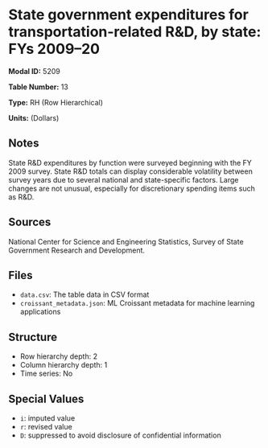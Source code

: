 # State government expenditures for transportation-related R&D, by state: FYs 2009&#8211;20

**Modal ID:** 5209

**Table Number:** 13

**Type:** RH (Row Hierarchical)

**Units:** (Dollars)

## Notes

State R&D expenditures by function were surveyed beginning with the FY 2009 survey. State R&D totals can display considerable volatility between survey years due to several national and state-specific factors. Large changes are not unusual, especially for discretionary spending items such as R&D.

## Sources

National Center for Science and Engineering Statistics, Survey of State Government Research and Development.

## Files

- `data.csv`: The table data in CSV format
- `croissant_metadata.json`: ML Croissant metadata for machine learning applications

## Structure

- Row hierarchy depth: 2
- Column hierarchy depth: 1
- Time series: No

## Special Values

- `i`: imputed value
- `r`: revised value
- `D`: suppressed to avoid disclosure of confidential information
